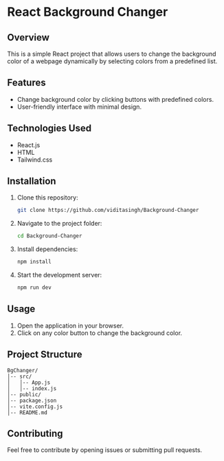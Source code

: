# React Background Changer

## Overview
This is a simple React project that allows users to change the background color of a webpage dynamically by selecting colors from a predefined list.

## Features
- Change background color by clicking buttons with predefined colors.
- User-friendly interface with minimal design.

## Technologies Used
- React.js
- HTML
- Tailwind.css

## Installation
1. Clone this repository:
   ```bash
   git clone https://github.com/viditasingh/Background-Changer
   ```
2. Navigate to the project folder:
   ```bash
   cd Background-Changer
   ```
3. Install dependencies:
   ```bash
   npm install
   ```
4. Start the development server:
   ```bash
   npm run dev
   ```

## Usage
1. Open the application in your browser.
2. Click on any color button to change the background color.

## Project Structure
```
BgChanger/
│-- src/
│   │-- App.js
│   │-- index.js
│-- public/
│-- package.json
│-- vite.config.js
│-- README.md
```

## Contributing
Feel free to contribute by opening issues or submitting pull requests.

